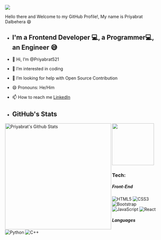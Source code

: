 ![](https://komarev.com/ghpvc/?username=Priyabrat521t&color=47ccb3)

Hello there and Welcome to my GitHub Profile!, My name is Priyabrat Dalbehera 😄

-   ## I'm a Frontend Developer 💻, a Programmer💻, an Engineer 😅
- 👋 Hi, I’m @Priyabrat521
- 👀 I’m interested in coding
- 💞️ I’m looking for help with Open Source Contribution
- 😄 Pronouns: He/Him
- 📫 How to reach me  [LinkedIn](https://www.linkedin.com/in/priyabrat-dalbehera-p521/)

- ## GitHub's Stats

<img align="left" alt="Priyabrat's Github Stats" src="https://github-readme-stats.codestackr.vercel.app/api?username=Priyabrat521&theme=dark&show_icons=true&hide_border=true" width="350"/>

<a href="https://github.com/avinashbest/github-readme-stats"><img align="center" src="https://github-readme-stats.vercel.app/api/top-langs/?username=Priyabrat521&layout=compact&theme=dark" height="138"/></a>

### Tech:

##### Front-End 
![HTML5](https://img.shields.io/badge/-HTML5-E34F26?style=flat-square&logo=html5&logoColor=white)
![CSS3](https://img.shields.io/badge/-CSS3-1572B6?style=flat-square&logo=css3)
![Bootstrap](https://img.shields.io/badge/-Bootstrap-563D7C?style=flat-square&logo=bootstrap)
![JavaScript](https://img.shields.io/badge/-JavaScript-yellow?style=flat-square&logo=javascript)
![React](https://img.shields.io/badge/-React-black?style=flat-square&logo=react)

##### Languages
![Python](https://img.shields.io/badge/-Python-black?style=flat-square&logo=Python)
![C++](https://img.shields.io/badge/-C/C++-00599C?style=flat-square&logo=C)


<!---
Priyabrat521/Priyabrat521 is a ✨ special ✨ repository because its `README.md` (this file) appears on your GitHub profile.
You can click the Preview link to take a look at your changes.
--->
